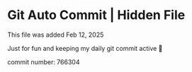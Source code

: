 # Git Auto Commit | Hidden File

This file was added Feb 12, 2025

Just for fun and keeping my daily git commit active 🤪

commit number: 766304
